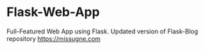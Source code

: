 # Flask-Web-App
Full-Featured Web App using Flask. Updated version of Flask-Blog repository
https://missugne.com

